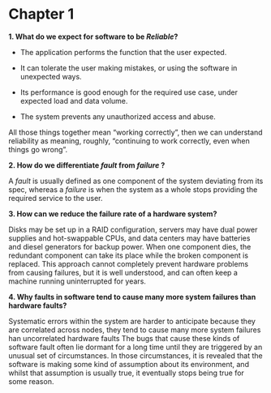 # Chapter 1


**1. What do we expect for software to be *Reliable*?**

* The application performs the function that the user expected.

* It can tolerate the user making mistakes, or using the software in unexpected ways.

* Its performance is good enough for the required use case, under expected load and data volume.

* The system prevents any unauthorized access and abuse.

All those things together mean “working correctly”, then we can understand reliability as
meaning, roughly, “continuing to work correctly, even when things go wrong”.


**2. How do we differentiate *fault* from *failure* ?**

A *fault* is usually defined as one component of the system deviating from its spec, whereas a *failure* is 
when the system as a whole stops providing the required service to the user.

**3. How can we reduce the failure rate of a hardware system?**

Disks may be set up in a RAID configuration, servers
may have dual power supplies and hot-swappable CPUs, and data centers may have batteries
and diesel generators for backup power. When one component dies, the redundant component
can take its place while the broken component is replaced. This approach cannot completely
prevent hardware problems from causing failures, but it is well understood, and can often keep a
machine running uninterrupted for years.


**4. Why faults in software tend to cause many more system failures than hardware faults?**

Systematic errors within the system are harder to anticipate because they are correlated across nodes, they 
tend to cause many more system failures han uncorrelated hardware faults
The bugs that cause these kinds of software fault often lie dormant for a long time until they are
triggered by an unusual set of circumstances. In those circumstances, it is revealed that the
software is making some kind of assumption about its environment, and whilst that assumption
is usually true, it eventually stops being true for some reason.



